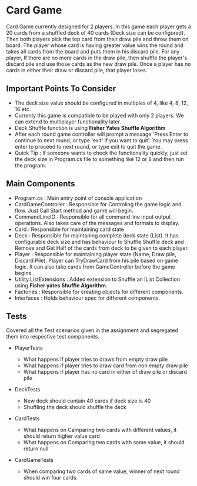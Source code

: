 # Card Game

Card Game currently designed for 2 players. In this game each player gets a 20 cards from a shuffled deck of 40 cards (Deck size can be configured). Then both players pick the top card from their draw pile and throw them on board. The player whose card is having greater value wins the round and takes all cards from the board and puts them in his discard pile. For any player, If there are no more cards in the draw pile, then shuffle the player's discard pile and use those cards as the new draw pile. Once a player has no cards in either their draw or discard pile, that player loses.

## Important Points To Consider

- The deck size value should be configured in multiples of 4, like 4, 8, 12, 16 etc.
- Currenly this game is compatible to be played with only 2 players. We can extend to multiplayer functionality later.
- Deck Shuffle function is using **Fisher Yates Shuffle Algorithm**
- After each round game controller will prompt a message 'Press Enter to continue to next round, or type 'exit' if you want to quit'. You may press enter to proceed to next round, or type exit to quit the game.
- Quick Tip : If someone wants to check the functionality quickly, just set the deck size in Program.cs file to something like 12 or 8 and then run the program.

## Main Components
- Program.cs : Main entry point of console application
- CardGameController : Responsible for Controling the game logic and flow. Just Call Start method and game will begin.
- CommandLineIO : Responsible for all command line input output operations. Also takes care of the messages and formats to display.
- Card : Responsible for maintaining card state
- Deck : Responsible for maintaning complete deck state (List<Card>). It has configurable deck size and has behaviour to Shuffle Shuffle deck and Remove and Get Half of the cards from deck to be given to each player. 
- Player : Responsible for maintaining player state (Name, Draw pile, Discard Pile). Player can TryDrawCard from his pile based on game logic. It can also take cards from GameController before the game begins. 
- Utility.ListExtensions : Added extension to Shuffle an IList Collection using **Fisher yates Shuffle Algorithm**.
- Factories : Responsible for creating objects for different components.
- Interfaces : Holds behaviour spec for different components.

## Tests

Covered all the Test scenarios given in the assignment and segregated them into respective test components.

- PlayerTests 
  - What happens if player tries to draws from empty draw pile
  - What happens if player tries to draw card from non empty draw pile
  - What happens if player has no card in either of draw pile or discard pile
  
- DeckTests
  - New deck should contain 40 cards if deck size is 40
  - Shuffling the deck should shuffle the deck
 
- CardTests
  - What happens on Camparing two cards with different values, it should return higher value card
  - What happens on Comparing two cards with same value, it should return null
  
- CardGameTests
  - When comparing two cards of same value, winner of next round should win four cards.
